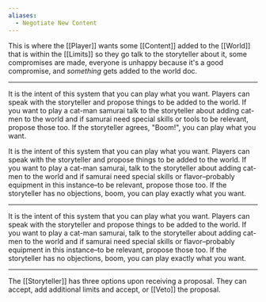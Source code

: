```yaml
---
aliases:
  - Negotiate New Content
---
```

This is where the [[Player]] wants some [[Content]] added to the [[World]] that is within the [[Limits]] so they go talk to the storyteller about it, some compromises are made, everyone is unhappy because it's a good compromise, and *something* gets added to the world doc.

---

It is the intent of this system that you can play what you want. Players can speak with the storyteller and propose things to be added to the world. If you want to play a cat-man samurai talk to the storyteller about adding cat-men to the world and if samurai need special skills or tools to be relevant, propose those too. If the storyteller agrees, "Boom!", you can play what you want.

It is the intent of this system that you can play what you want. Players can speak with the storyteller and propose things to be added to the world. If you want to play a cat-man samurai, talk to the storyteller about adding cat-men to the world and if samurai need special skills or flavor–probably equipment in this instance–to be relevant, propose those too. If the storyteller has no objections, boom, you can play exactly what you want.

---

It is the intent of this system that you can play what you want. Players can speak with the storyteller and propose things to be added to the world. If you want to play a cat-man samurai, talk to the storyteller about adding cat-men to the world and if samurai need special skills or flavor–probably equipment in this instance–to be relevant, propose those too. If the storyteller has no objections, boom, you can play exactly what you want.

---

The [[Storyteller]] has three options upon receiving a proposal. They can accept, add additional limits and accept, or [[Veto]] the proposal.